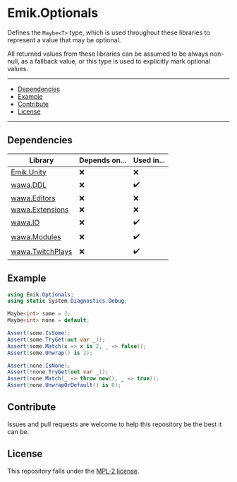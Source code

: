 # Emik.Optionals

Defines the `Maybe<T>` type, which is used throughout these libraries to represent a value that may be optional.

All returned values from these libraries can be assumed to be always non-null, as a fallback value, or this type is used to explicitly mark optional values.

---

- [Dependencies](#dependencies)
- [Example](#example)
- [Contribute](#contribute)
- [License](#license)

---

## Dependencies

| Library                                                                       | Depends on... | Used in... |
|-------------------------------------------------------------------------------|---------------|------------|
| [Emik.Unity](https://github.com/Emik03/wawa/tree/main/Emik.Unity)             | ❌             | ️❌         |
| [wawa.DDL](https://github.com/Emik03/wawa/tree/main/wawa.DDL)                 | ❌             | ✔️         |
| [wawa.Editors](https://github.com/Emik03/wawa/tree/main/wawa.Editors)         | ❌             | ❌          |
| [wawa.Extensions](https://github.com/Emik03/wawa/tree/main/wawa.Extensions)   | ❌             | ❌          |
| [wawa.IO](https://github.com/Emik03/wawa/tree/main/wawa.IO)                   | ❌             | ✔️         |
| [wawa.Modules](https://github.com/Emik03/wawa/tree/main/wawa.Modules)         | ❌             | ✔️         |
| [wawa.TwitchPlays](https://github.com/Emik03/wawa/tree/main/wawa.TwitchPlays) | ❌             | ✔️         |

## Example

```csharp
using Emik.Optionals;
using static System.Diagnostics.Debug;

Maybe<int> some = 2;
Maybe<int> none = default;

Assert(some.IsSome);
Assert(some.TryGet(out var _));
Assert(some.Match(x => x is 2, _ => false));
Assert(some.Unwrap() is 2);

Assert(none.IsNone);
Assert(!none.TryGet(out var _));
Assert(none.Match(_ => throw new(), _ => true));
Assert(none.UnwrapOrDefault() is 0);
```

## Contribute

Issues and pull requests are welcome to help this repository be the best it can be.

## License

This repository falls under the [MPL-2 license](https://www.mozilla.org/en-US/MPL/2.0/).
